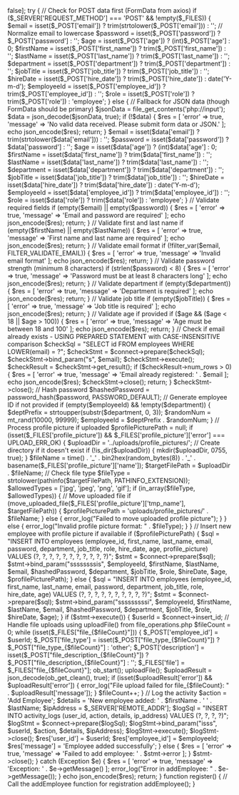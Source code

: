 <?php
require_once 'file_operations.php'; 
function addEmployee() {
    global $connect;
    $res = ['error' => false];
    
    try {
        // Check for POST data first (FormData from axios)
        if ($_SERVER['REQUEST_METHOD'] === 'POST' && !empty($_FILES)) {
            $email = isset($_POST['email']) ? trim(strtolower($_POST['email'])) : ''; // Normalize email to lowercase
            $password = isset($_POST['password']) ? $_POST['password'] : '';
            $age = isset($_POST['age']) ? (int)$_POST['age'] : 0;
            $firstName = isset($_POST['first_name']) ? trim($_POST['first_name']) : '';
            $lastName = isset($_POST['last_name']) ? trim($_POST['last_name']) : '';
            $department = isset($_POST['department']) ? trim($_POST['department']) : '';
            $jobTitle = isset($_POST['job_title']) ? trim($_POST['job_title']) : '';
            $hireDate = isset($_POST['hire_date']) ? trim($_POST['hire_date']) : date('Y-m-d');
            $employeeId = isset($_POST['employee_id']) ? trim($_POST['employee_id']) : '';
            $role = isset($_POST['role']) ? trim($_POST['role']) : 'employee';
        } else {
            // Fallback for JSON data (though FormData should be primary)
            $jsonData = file_get_contents('php://input');
            $data = json_decode($jsonData, true);
            
            if (!$data) {
                $res = [
                    'error' => true,
                    'message' => 'No valid data received. Please submit form data or JSON.'
                ];
                echo json_encode($res);
                return;
            }
            
            $email = isset($data['email']) ? trim(strtolower($data['email'])) : '';
            $password = isset($data['password']) ? $data['password'] : '';
            $age = isset($data['age']) ? (int)$data['age'] : 0;
            $firstName = isset($data['first_name']) ? trim($data['first_name']) : '';
            $lastName = isset($data['last_name']) ? trim($data['last_name']) : '';
            $department = isset($data['department']) ? trim($data['department']) : '';
            $jobTitle = isset($data['job_title']) ? trim($data['job_title']) : '';
            $hireDate = isset($data['hire_date']) ? trim($data['hire_date']) : date('Y-m-d');
            $employeeId = isset($data['employee_id']) ? trim($data['employee_id']) : '';
            $role = isset($data['role']) ? trim($data['role']) : 'employee';
        }
        
        // Validate required fields
        if (empty($email) || empty($password)) {
            $res = [
                'error' => true,
                'message' => 'Email and password are required'
            ];
            echo json_encode($res);
            return;
        }
        
        // Validate first and last name
        if (empty($firstName) || empty($lastName)) {
            $res = [
                'error' => true, 
                'message' => 'First name and last name are required'
            ];
            echo json_encode($res);
            return;
        }
        
        // Validate email format
        if (!filter_var($email, FILTER_VALIDATE_EMAIL)) {
            $res = [
                'error' => true,
                'message' => 'Invalid email format'
            ];
            echo json_encode($res);
            return;
        }
        
        // Validate password strength (minimum 8 characters)
        if (strlen($password) < 8) {
            $res = [
                'error' => true,
                'message' => 'Password must be at least 8 characters long'
            ];
            echo json_encode($res);
            return;
        }
        
        // Validate department
        if (empty($department)) {
            $res = [
                'error' => true,
                'message' => 'Department is required'
            ];
            echo json_encode($res);
            return;
        }
        
        // Validate job title
        if (empty($jobTitle)) {
            $res = [
                'error' => true,
                'message' => 'Job title is required'
            ];
            echo json_encode($res);
            return;
        }
        
        // Validate age if provided
        if ($age && ($age < 18 || $age > 100)) {
            $res = [
                'error' => true,
                'message' => 'Age must be between 18 and 100'
            ];
            echo json_encode($res);
            return;
        }
        
        // Check if email already exists - USING PREPARED STATEMENT with CASE-INSENSITIVE comparison
        $checkSql = "SELECT id FROM employees WHERE LOWER(email) = ?";
        $checkStmt = $connect->prepare($checkSql);
        $checkStmt->bind_param("s", $email);
        $checkStmt->execute();
        $checkResult = $checkStmt->get_result();
        
        if ($checkResult->num_rows > 0) {
            $res = [
                'error' => true,
                'message' => 'Email already registered: ' . $email
            ];
            echo json_encode($res);
            $checkStmt->close();
            return;
        }
        $checkStmt->close();
        
        // Hash password
        $hashedPassword = password_hash($password, PASSWORD_DEFAULT);
        
        // Generate employee ID if not provided
        if (empty($employeeId) && !empty($department)) {
            $deptPrefix = strtoupper(substr($department, 0, 3));
            $randomNum = mt_rand(10000, 99999);
            $employeeId = $deptPrefix . $randomNum;
        }
        
        // Process profile picture if uploaded
        $profilePicturePath = null;
        if (isset($_FILES['profile_picture']) && $_FILES['profile_picture']['error'] === UPLOAD_ERR_OK) {
            $uploadDir = '../uploads/profile_pictures/';
            
            // Create directory if it doesn't exist
            if (!is_dir($uploadDir)) {
                mkdir($uploadDir, 0755, true);
            }
            
            $fileName = time() . '_' . bin2hex(random_bytes(8)) . '_' . basename($_FILES['profile_picture']['name']);
            $targetFilePath = $uploadDir . $fileName;
            
            // Check file type
            $fileType = strtolower(pathinfo($targetFilePath, PATHINFO_EXTENSION));
            $allowedTypes = ['jpg', 'jpeg', 'png', 'gif'];
            
            if (in_array($fileType, $allowedTypes)) {
                // Move uploaded file
                if (move_uploaded_file($_FILES['profile_picture']['tmp_name'], $targetFilePath)) {
                    $profilePicturePath = 'uploads/profile_pictures/' . $fileName;
                } else {
                    error_log("Failed to move uploaded profile picture");
                }
            } else {
                error_log("Invalid profile picture format: " . $fileType);
            }
        }
        
        // Insert new employee with profile picture if available
        if ($profilePicturePath) {
            $sql = "INSERT INTO employees (employee_id, first_name, last_name, email, password, department, job_title, role, hire_date, age, profile_picture) 
                    VALUES (?, ?, ?, ?, ?, ?, ?, ?, ?, ?, ?)";
            $stmt = $connect->prepare($sql);
            $stmt->bind_param("ssssssssis", $employeeId, $firstName, $lastName, $email, $hashedPassword, $department, $jobTitle, $role, $hireDate, $age, $profilePicturePath);
        } else {
            $sql = "INSERT INTO employees (employee_id, first_name, last_name, email, password, department, job_title, role, hire_date, age) 
                    VALUES (?, ?, ?, ?, ?, ?, ?, ?, ?, ?)";
            $stmt = $connect->prepare($sql);
            $stmt->bind_param("sssssssssi", $employeeId, $firstName, $lastName, $email, $hashedPassword, $department, $jobTitle, $role, $hireDate, $age);
        }
        
        if ($stmt->execute()) {
            $userId = $connect->insert_id;
            
            // Handle file uploads using uploadFile() from file_operations.php
            $fileCount = 0;
            while (isset($_FILES["file_{$fileCount}"])) {
                $_POST['employee_id'] = $userId;
                $_POST['file_type'] = isset($_POST["file_type_{$fileCount}"]) ? $_POST["file_type_{$fileCount}"] : 'other';
                $_POST['description'] = isset($_POST["file_description_{$fileCount}"]) ? $_POST["file_description_{$fileCount}"] : '';
                
                $_FILES['file'] = $_FILES["file_{$fileCount}"];
                
                ob_start();
                uploadFile();
                $uploadResult = json_decode(ob_get_clean(), true);
                
                if (isset($uploadResult['error']) && $uploadResult['error']) {
                    error_log("File upload failed for file_{$fileCount}: " . $uploadResult['message']);
                }
                
                $fileCount++;
            }
            
            // Log the activity
            $action = 'Add Employee';
            $details = 'New employee added: ' . $firstName . ' ' . $lastName;
            $ipAddress = $_SERVER['REMOTE_ADDR'];
            
            $logSql = "INSERT INTO activity_logs (user_id, action, details, ip_address) VALUES (?, ?, ?, ?)";
            $logStmt = $connect->prepare($logSql);
            $logStmt->bind_param("isss", $userId, $action, $details, $ipAddress);
            $logStmt->execute();
            $logStmt->close();
            
            $res['user_id'] = $userId;
            $res['employee_id'] = $employeeId;
            $res['message'] = 'Employee added successfully';
        } else {
            $res = [
                'error' => true,
                'message' => 'Failed to add employee: ' . $stmt->error
            ];
        }
        
        $stmt->close();
        
    } catch (Exception $e) {
        $res = [
            'error' => true,
            'message' => 'Exception: ' . $e->getMessage()
        ];
        error_log("Error in addEmployee: " . $e->getMessage());
    }
    
    echo json_encode($res);
    return;
}

function register() {
    // Call the addEmployee function for registration
    addEmployee();
}
